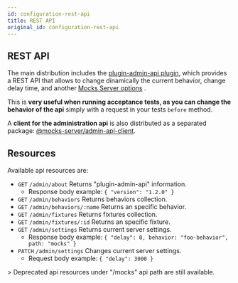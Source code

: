 ```yaml
---
id: configuration-rest-api
title: REST API
original_id: configuration-rest-api
---
```

## REST API

The main distribution includes the [plugin-admin-api plugin](https://www.npmjs.com/package/@mocks-server/plugin-admin-api), which provides a REST API that allows to change dinamically the current behavior, change delay time, and another [Mocks Server options](configuration-options.md) .

This is **very useful when running acceptance tests, as you can change the behavior of the api** simply with a request in your tests `before` method.

A **client for the administration api** is also distributed as a separated package: [@mocks-server/admin-api-client](https://www.npmjs.com/package/@mocks-server/admin-api-client).

## Resources

Available api resources are:

-   `GET` `/admin/about` Returns "plugin-admin-api" information.
    -   Response body example: `{ "version": "1.2.0" }`
-   `GET` `/admin/behaviors` Returns behaviors collection.
-   `GET` `/admin/behaviors/:name` Returns an specific behavior.
-   `GET` `/admin/fixtures` Returns fixtures collection.
-   `GET` `/admin/fixtures/:id` Returns an specific fixture.
-   `GET` `/admin/settings` Returns current server settings.
    -   Response body example: `{ "delay": 0, behavior: "foo-behavior", path: "mocks" }`
-   `PATCH` `/admin/settings` Changes current server settings.
    -   Request body example: `{ "delay": 3000 }`

&gt; Deprecated api resources under "/mocks" api path are still available.
